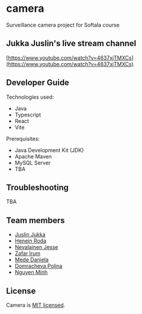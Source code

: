 # camera

Surveillance camera project for Softala course

## Jukka Juslin's live stream channel

[https://www.youtube.com/watch?v=4637xjTMXCs](https://www.youtube.com/watch?v=4637xjTMXCs)

## Developer Guide

Technologies used:

- Java
- Typescript
- React
- Vite

Prerequisites:

- Java Development Kit (JDK)
- Apache Maven
- MySQL Server
- TBA

## Troubleshooting

TBA

## Team members

- [Juslin Jukka](https://github.com/jusju)
- [Henein Roda](https://github.com/hxrda)
- [Nevalainen Jesse](https://github.com/Suppiluliumas)
- [Zafar Irum](https://github.com/zafarirum87)
- [Mede Daniela](https://github.com/mededaniela)
- [Domracheva Polina](https://github.com/PolinaD31)
- [Nguyen Minh](https://github.com/NguyenMinh03)

## License

Camera is [MIT licensed](./LICENSE).
